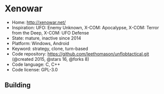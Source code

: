 # Xenowar

- Home: http://xenowar.net/
- Inspiration: UFO: Enemy Unknown, X-COM: Apocalypse, X-COM: Terror from the Deep, X-COM: UFO Defense
- State: mature, inactive since 2014
- Platform: Windows, Android
- Keyword: strategy, clone, turn-based
- Code repository: https://github.com/leethomason/unflobtactical.git (@created 2015, @stars 16, @forks 8)
- Code language: C, C++
- Code license: GPL-3.0

## Building
